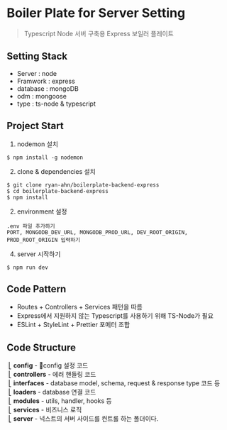 # Boiler Plate for Server Setting

> Typescript Node 서버 구축용 Express 보일러 플레이트

## Setting Stack
- Server : node
- Framwork : express
- database : mongoDB
- odm : mongoose
- type : ts-node & typescript

## Project Start
1. nodemon 설치
```
$ npm install -g nodemon
```
2. clone & dependencies 설치
```
$ git clone ryan-ahn/boilerplate-backend-express
$ cd boilerplate-backend-express
$ npm install
```

2. environment 설정
```
.env 파일 추가하기
PORT, MONGODB_DEV_URL, MONGODB_PROD_URL, DEV_ROOT_ORIGIN, PROD_ROOT_ORIGIN 입력하기
```
4. server 시작하기
```
$ npm run dev
```

## Code Pattern
- Routes + Controllers + Services 패턴을 따름
- Express에서 지원하지 않는 Typescript를 사용하기 위해 TS-Node가 필요
- ESLint + StyleLint + Prettier 포메터 조합

## Code Structure
&nbsp;⎣&nbsp;**config** - config 설정 코드 <br/>
&nbsp;⎣&nbsp;**controllers** - 에러 핸들링 코드 <br/>
&nbsp;⎣&nbsp;**interfaces** - database model, schema, request & response type 코드 등 <br/>
&nbsp;⎣&nbsp;**loaders** - database 연결 코드 <br/>
&nbsp;⎣&nbsp;**modules** - utils, handler, hooks 등 <br/>
&nbsp;⎣&nbsp;**services** - 비즈니스 로직 <br/>
&nbsp;⎣&nbsp;**server** - 넉스트의 서버 사이드를 컨트롤 하는 폴더이다. <br/>
